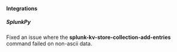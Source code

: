 
#### Integrations
##### SplunkPy
Fixed an issue where the **splunk-kv-store-collection-add-entries** command failed on non-ascii data.
